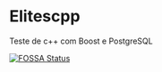 # Elitescpp

Teste de c++ com Boost e PostgreSQL

[![FOSSA Status](https://app.fossa.com/api/projects/git%2Bgithub.com%2FmatheuscruzUTFPR%2Fsimelites-cpp.svg?type=shield)](https://app.fossa.com/projects/git%2Bgithub.com%2FmatheuscruzUTFPR%2Fsimelites-cpp?ref=badge_shield)
